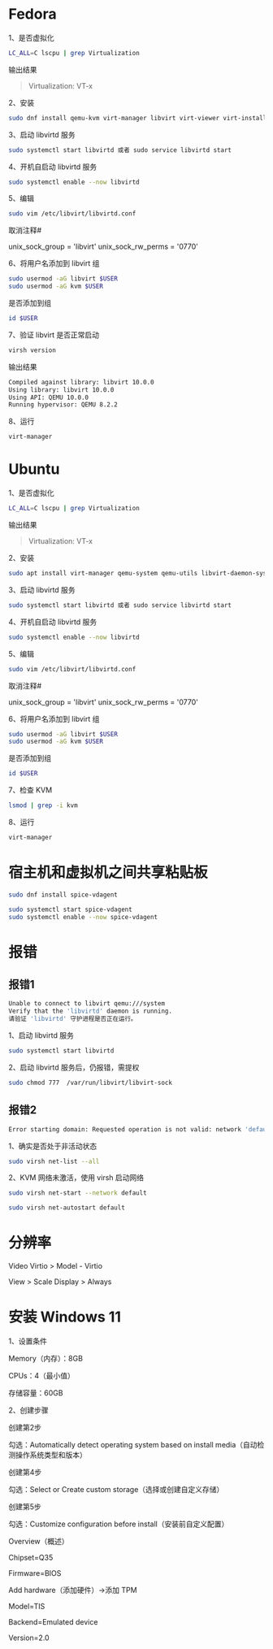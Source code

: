 # Fedora

1、是否虚拟化

```sh
LC_ALL=C lscpu | grep Virtualization
```

输出结果

> Virtualization:     VT-x

2、安装

```sh
sudo dnf install qemu-kvm virt-manager libvirt virt-viewer virt-install
```

3、启动 libvirtd 服务

```sh
sudo systemctl start libvirtd 或者 sudo service libvirtd start
```

4、开机自启动 libvirtd 服务

```sh
sudo systemctl enable --now libvirtd
```

5、编辑

```sh
sudo vim /etc/libvirt/libvirtd.conf
```

取消注释#

unix_sock_group = 'libvirt'
unix_sock_rw_perms = '0770'

6、将用户名添加到 libvirt 组

```sh
sudo usermod -aG libvirt $USER
sudo usermod -aG kvm $USER
```

是否添加到组

```sh
id $USER
```

7、验证 libvirt 是否正常启动

```sh
virsh version
```

输出结果

```sh
Compiled against library: libvirt 10.0.0
Using library: libvirt 10.0.0
Using API: QEMU 10.0.0
Running hypervisor: QEMU 8.2.2
```

8、运行

```sh
virt-manager
```

# Ubuntu

1、是否虚拟化

```sh
LC_ALL=C lscpu | grep Virtualization
```

输出结果

> Virtualization:     VT-x

2、安装

```sh
sudo apt install virt-manager qemu-system qemu-utils libvirt-daemon-system
```

3、启动 libvirtd 服务

```sh
sudo systemctl start libvirtd 或者 sudo service libvirtd start
```

4、开机自启动 libvirtd 服务

```sh
sudo systemctl enable --now libvirtd
```

5、编辑

```sh
sudo vim /etc/libvirt/libvirtd.conf
```

取消注释#

unix_sock_group = 'libvirt'
unix_sock_rw_perms = '0770'

6、将用户名添加到 libvirt 组

```sh
sudo usermod -aG libvirt $USER
sudo usermod -aG kvm $USER
```

是否添加到组

```sh
id $USER
```

7、检查 KVM

```sh
lsmod | grep -i kvm
```

8、运行

```sh
virt-manager
```

# 宿主机和虚拟机之间共享粘贴板

```sh
sudo dnf install spice-vdagent
```

```sh
sudo systemctl start spice-vdagent
sudo systemctl enable --now spice-vdagent
```

# 报错

## 报错1

```sh
Unable to connect to libvirt qemu:///system
Verify that the 'libvirtd' daemon is running.
请验证 'libvirtd' 守护进程是否正在运行。
```

1、启动 libvirtd 服务

```sh
sudo systemctl start libvirtd
```

2、启动 libvirtd 服务后，仍报错，需提权

```sh
sudo chmod 777  /var/run/libvirt/libvirt-sock
```

## 报错2

```sh
Error starting domain: Requested operation is not valid: network 'default' is not active
```

1、确实是否处于非活动状态

```sh
sudo virsh net-list --all
```

2、KVM 网络未激活，使用 virsh 启动网络

```sh
sudo virsh net-start --network default
```

```sh
sudo virsh net-autostart default
```

# 分辨率

Video Virtio > Model - Virtio

View > Scale Display > Always

# 安装 Windows 11

1、设置条件

Memory（内存）：8GB

CPUs：4（最小值）

存储容量：60GB

2、创建步骤

创建第2步

勾选：Automatically detect operating system based on install media（自动检测操作系统类型和版本）

创建第4步

勾选：Select or Create custom storage（选择或创建自定义存储）

创建第5步

勾选：Customize configuration before install（安装前自定义配置）

Overview（概述）

Chipset=Q35

Firmware=BIOS

Add hardware（添加硬件）→添加 TPM

Model=TIS

Backend=Emulated device

Version=2.0


